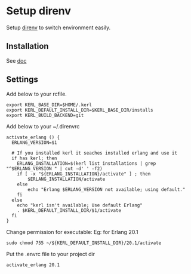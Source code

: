 # Setup direnv

Setup [direnv](https://github.com/direnv/direnv) to switch
environment easily.

## Installation
See [doc](https://github.com/direnv/direnv#install)

## Settings

Add below to your rcfile.

```
export KERL_BASE_DIR=$HOME/.kerl
export KERL_DEFAULT_INSTALL_DIR=$KERL_BASE_DIR/installs
export KERL_BUILD_BACKEND=git
```

Add below to your ~/.direnvrc

```
activate_erlang () {
  ERLANG_VERSION=$1

  # If you installed kerl it seaches installed erlang and use it
  if has kerl; then
    ERLANG_INSTALLATION=$(kerl list installations | grep "^$ERLANG_VERSION " | cut -d' ' -f2)
    if [ -x "${ERLANG_INSTALLATION}/activate" ] ; then
        $ERLANG_INSTALLATION/activate
    else
        echo "Erlang $ERLANG_VERSION not available; using default."
    fi
  else
    echo "kerl isn't available; Use default Erlang"
    . $KERL_DEFAULT_INSTALL_DIR/$1/activate
  fi
}
```

Change permission for executable:
Eg: for Erlang 20.1

```
sudo chmod 755 ~/${KERL_DEFAULT_INSTALL_DIR}/20.1/activate
```

Put the .envrc file to your project dir

```
activate_erlang 20.1
```
